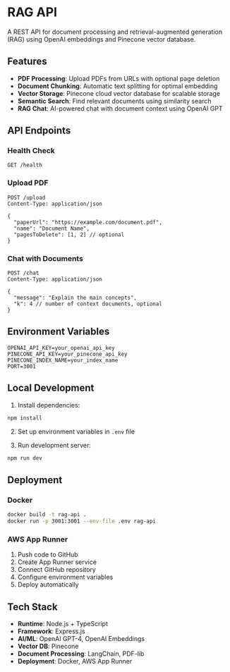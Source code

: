 # RAG API

A REST API for document processing and retrieval-augmented generation (RAG) using OpenAI embeddings and Pinecone vector database.

## Features

- **PDF Processing**: Upload PDFs from URLs with optional page deletion
- **Document Chunking**: Automatic text splitting for optimal embedding
- **Vector Storage**: Pinecone cloud vector database for scalable storage
- **Semantic Search**: Find relevant documents using similarity search
- **RAG Chat**: AI-powered chat with document context using OpenAI GPT

## API Endpoints

### Health Check
```
GET /health
```

### Upload PDF
```
POST /upload
Content-Type: application/json

{
  "paperUrl": "https://example.com/document.pdf",
  "name": "Document Name",
  "pagesToDelete": [1, 2] // optional
}
```

### Chat with Documents
```
POST /chat
Content-Type: application/json

{
  "message": "Explain the main concepts",
  "k": 4 // number of context documents, optional
}
```

## Environment Variables

```env
OPENAI_API_KEY=your_openai_api_key
PINECONE_API_KEY=your_pinecone_api_key
PINECONE_INDEX_NAME=your_index_name
PORT=3001
```

## Local Development

1. Install dependencies:
```bash
npm install
```

2. Set up environment variables in `.env` file

3. Run development server:
```bash
npm run dev
```

## Deployment

### Docker
```bash
docker build -t rag-api .
docker run -p 3001:3001 --env-file .env rag-api
```

### AWS App Runner
1. Push code to GitHub
2. Create App Runner service
3. Connect GitHub repository
4. Configure environment variables
5. Deploy automatically

## Tech Stack

- **Runtime**: Node.js + TypeScript
- **Framework**: Express.js
- **AI/ML**: OpenAI GPT-4, OpenAI Embeddings
- **Vector DB**: Pinecone
- **Document Processing**: LangChain, PDF-lib
- **Deployment**: Docker, AWS App Runner